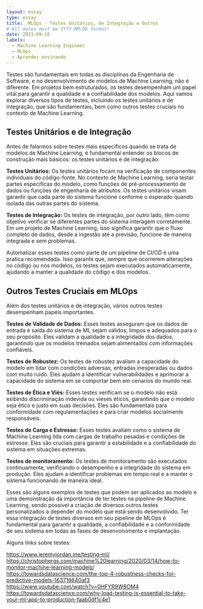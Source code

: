 ```yaml
---
layout: essay
type: essay
title:  MLOps - Testes Unitários, de Integração e Outros
# All dates must be YYYY-MM-DD format!
date: 2023-09-10
labels:
  - Machine Learning Engineer
  - MLOps
  - Aprender ensinando
---
```


Testes são fundamentais em todas as disciplinas da Engenharia de Software, e no desenvolvimento de modelos de Machine Learning, não é diferente. Em projetos bem estruturados, os testes desempenham um papel vital para garantir a qualidade e a confiabilidade dos modelos. Aqui vamos explorar diversos tipos de testes, incluindo os testes unitários e de integração, que são fundamentais, bem como outros testes cruciais no contexto de Machine Learning.

## Testes Unitários e de Integração

Antes de falarmos sobre testes mais especificos quando se trata de modelos de Machine Learning, é fundamental entender os blocos de construção mais básicos: os testes unitários e de integração.

**Testes Unitários:** Os testes unitários focam na verificação de componentes individuais do código-fonte. No contexto de Machine Learning, seria testar partes especificas do modelo, como funções de pré-processamento de dados ou funções de engenharia de atributos. Os testes unitários visam garantir que cada parte do sistema funcione conforme o esperado quando isolada das outras partes do sistema.

**Testes de Integração:** Os testes de integração, por outro lado, têm como objetivo verificar se diferentes partes do sistema interagem corretamente. Em um projeto de Machine Learning, isso significa garantir que o fluxo completo de dados, desde a ingestão até a previsão, funcione de maneira integrada e sem problemas.

Automatizar esses testes como parte de um pipeline de CI/CD é uma pratica recomendada. Isso garante que, sempre que ocorrerem alterações no código ou nos modelos, os testes sejam executados automaticamente, ajudando a manter a qualidade do código e dos modelos.

## Outros Testes Cruciais em MLOps

Além dos testes unitários e de integração, vários outros testes desempenham papéis importantes.

**Testes de Validade de Dados:** Esses testes asseguram que os dados de entrada e saída do sistema de ML sejam válidos, limpos e adequados para o seu propósito. Eles validam a qualidade e a integridade dos dados, garantindo que os modelos treinados sejam alimentados com informações confiáveis.

**Testes de Robustez:** Os testes de robustez avaliam a capacidade do modelo em lidar com condições adversas, entradas inesperadas ou dados com muito ruido. Eles ajudam a identificar vulnerabilidades e aprimorar a capacidade do sistema em se comportar bem em cenarios do mundo real.

**Testes de Ética e Viés:** Esses testes verificam se o modelo não está exibindo discriminação indevida ou vieses éticos, garantindo que o modelo seja ético e justo em suas decisões. Eles são fundamentais para conformidade com regulamentações e para criar modelos socialmente responsáveis.

**Testes de Carga e Estresse:** Esses testes avaliam como o sistema de Machine Learning lida com cargas de trabalho pesadas e condições de estresse. Eles são cruciais  para garantir a estabilidade e a confiabilidade do sistema em situações extremas.

**Testes de monitoramento:** Os testes de monitoramento são executados continuamente, verificando o desempenho e a integridade do sistema em produção. Eles ajudam a identificar problemas em tempo real e a manter o sistema funcionando de maneira ideal.

Esses são alguns exemplos de testes que podem ser aplicados ao modelo e uma demonstração da importância de ter testes na pipeline de Machine Learning, sendo possivel a criação de diversos outros testes personalizados a depender do modelo que está sendo desenvolvido. Ter essa integração de testes diversos em seu pipeline de MLOps é fundamental para garantir a qualidade, a confiabilidade e a conformidade de seu sistema em todas as fases de desenvolvimento e implantação. 

Alguns links sobre testes:

https://www.jeremyjordan.me/testing-ml/  
https://christophergs.com/machine%20learning/2020/03/14/how-to-monitor-machine-learning-models/  
https://towardsdatascience.com/the-top-4-robustness-checks-for-predictive-models-163716640af3  
https://www.youtube.com/watch?v=0HFYR9W8OM4  
https://towardsdatascience.com/why-load-testing-is-essential-to-take-your-ml-app-to-production-faab0df1c4e1  
